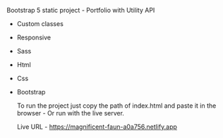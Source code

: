 Bootstrap 5 static project - Portfolio with Utility API
* Custom classes
* Responsive
* Sass
* Html
* Css
* Bootstrap

  To run the project just copy the path of index.html and paste it in the browser -
  Or run with the live server.

  Live URL - https://magnificent-faun-a0a756.netlify.app
